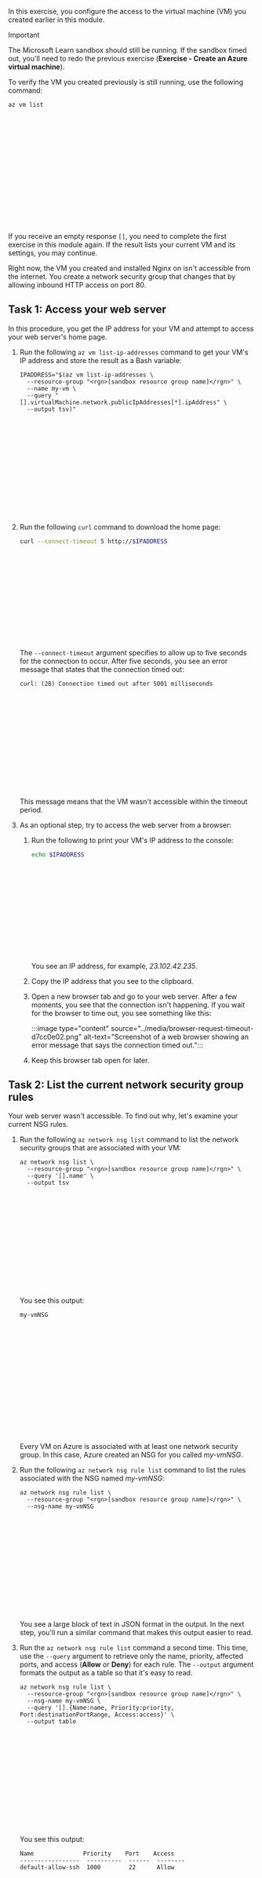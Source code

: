 In this exercise, you configure the access to the virtual machine (VM) you created earlier in this module.

> [!IMPORTANT]
> The Microsoft Learn sandbox should still be running. If the sandbox timed out, you'll need to redo the previous exercise (**Exercise - Create an Azure virtual machine**).

To verify the VM you created previously is still running, use the following command:

```azurecli
az vm list


















```

If you receive an empty response `[]`, you need to complete the first exercise in this module again. If the result lists your current VM and its settings, you may continue.

Right now, the VM you created and installed Nginx on isn't accessible from the internet. You create a network security group that changes that by allowing inbound HTTP access on port 80.

## Task 1: Access your web server

In this procedure, you get the IP address for your VM and attempt to access your web server's home page.

1.  Run the following `az vm list-ip-addresses` command to get your VM's IP address and store the result as a Bash variable:
    
    ```azurecli
    IPADDRESS="$(az vm list-ip-addresses \
      --resource-group "<rgn>[sandbox resource group name]</rgn>" \
      --name my-vm \
      --query "[].virtualMachine.network.publicIpAddresses[*].ipAddress" \
      --output tsv)"    
    
    
    
    
    
    
    
    
    
    
    
    
    
    
    
    
    ```
2.  Run the following `curl` command to download the home page:
    
    ```bash
    curl --connect-timeout 5 http://$IPADDRESS
    
    
    
    
    
    
    
    
    
    
    
    
    
    
    
    
    ```
    
    The `--connect-timeout` argument specifies to allow up to five seconds for the connection to occur. After five seconds, you see an error message that states that the connection timed out:
    
    ```output
    curl: (28) Connection timed out after 5001 milliseconds
    
    
    
    
    
    
    
    
    
    
    
    
    
    
    
    
    ```
    
    This message means that the VM wasn't accessible within the timeout period.
3.  As an optional step, try to access the web server from a browser:
    
    
    1.  Run the following to print your VM's IP address to the console:
        
        ```bash
        echo $IPADDRESS       
        
        
        
        
        
        
        
        
        
        
        
        
        
        
        
        
        ```
        
        You see an IP address, for example, *23.102.42.235*.
    2.  Copy the IP address that you see to the clipboard.
    3.  Open a new browser tab and go to your web server. After a few moments, you see that the connection isn't happening. If you wait for the browser to time out, you see something like this:
        
        :::image type="content" source="../media/browser-request-timeout-d7cc0e02.png" alt-text="Screenshot of a web browser showing an error message that says the connection timed out.":::
        
    4.  Keep this browser tab open for later.

## Task 2: List the current network security group rules

Your web server wasn't accessible. To find out why, let's examine your current NSG rules.

1.  Run the following `az network nsg list` command to list the network security groups that are associated with your VM:
    
    ```azurecli
    az network nsg list \
      --resource-group "<rgn>[sandbox resource group name]</rgn>" \
      --query '[].name' \
      --output tsv    
    
    
    
    
    
    
    
    
    
    
    
    
    
    
    
    
    ```
    
    You see this output:
    
    ```output
    my-vmNSG
    
    
    
    
    
    
    
    
    
    
    
    
    
    
    
    
    
    
    ```
    
    Every VM on Azure is associated with at least one network security group. In this case, Azure created an NSG for you called *my-vmNSG*.
2.  Run the following `az network nsg rule list` command to list the rules associated with the NSG named *my-vmNSG*:
    
    ```azurecli
    az network nsg rule list \
      --resource-group "<rgn>[sandbox resource group name]</rgn>" \
      --nsg-name my-vmNSG    
    
    
    
    
    
    
    
    
    
    
    
    
    
    
    
    
    ```
    
    You see a large block of text in JSON format in the output. In the next step, you'll run a similar command that makes this output easier to read.
3.  Run the `az network nsg rule list` command a second time. This time, use the `--query` argument to retrieve only the name, priority, affected ports, and access (**Allow** or **Deny**) for each rule. The `--output` argument formats the output as a table so that it's easy to read.
    
    ```azurecli
    az network nsg rule list \
      --resource-group "<rgn>[sandbox resource group name]</rgn>" \
      --nsg-name my-vmNSG \
      --query '[].{Name:name, Priority:priority, Port:destinationPortRange, Access:access}' \
      --output table    
    
    
    
    
    
    
    
    
    
    
    
    
    
    
    
    
    ```
    
    You see this output:
    
    ```output
    Name              Priority    Port    Access
    -----------------  ----------  ------  --------
    default-allow-ssh  1000        22      Allow
    
    
    
    
    
    
    
    
    
    
    
    
    
    
    
    
    
    ```
    
    You see the default rule, *default-allow-ssh*. This rule allows inbound connections over port 22 (SSH). SSH (Secure Shell) is a protocol that's used on Linux to allow administrators to access the system remotely. The priority of this rule is 1000. Rules are processed in priority order, with lower numbers processed before higher numbers.

By default, a Linux VM's NSG allows network access only on port 22. This port enables administrators to access the system. You need to also allow inbound connections on port 80, which allows access over HTTP.

## Task 3: Create the network security rule

Here, you create a network security rule that allows inbound access on port 80 (HTTP).

1.  Run the following `az network nsg rule create` command to create a rule called *allow-http* that allows inbound access on port 80:
    
    ```azurecli
    az network nsg rule create \
      --resource-group "<rgn>[sandbox resource group name]</rgn>" \
      --nsg-name my-vmNSG \
      --name allow-http \
      --protocol tcp \
      --priority 100 \
      --destination-port-range 80 \
      --access Allow    
    
    
    
    
    
    
    
    
    
    
    
    
    
    
    
    
    ```
    
    For learning purposes, here you set the priority to 100. In this case, the priority doesn't matter. You would need to consider the priority if you had overlapping port ranges.
2.  To verify the configuration, run `az network nsg rule list` to see the updated list of rules:
    
    ```azurecli
    az network nsg rule list \
      --resource-group "<rgn>[sandbox resource group name]</rgn>" \
      --nsg-name my-vmNSG \
      --query '[].{Name:name, Priority:priority, Port:destinationPortRange, Access:access}' \
      --output table    
    
    
    
    
    
    
    
    
    
    
    
    
    
    
    
    
    ```
    
    You see both the *default-allow-ssh* rule and your new rule, *allow-http*:
    
    ```output
    Name              Priority    Port    Access
    -----------------  ----------  ------  --------
    default-allow-ssh  1000        22      Allow
    allow-http          100        80      Allow    
    
    
    
    
    
    
    
    
    
    
    
    
    
    
    
    
    ```

## Task 4: Access your web server again

Now that you configured network access to port 80, let's try to access the web server a second time.

> [!NOTE]
> After you update the NSG, it may take a few moments before the updated rules propagate. Retry the next step, with pauses between attempts, until you get the desired results.

1.  Run the same `curl` command that you ran earlier:
    
    ```bash
    curl --connect-timeout 5 http://$IPADDRESS
    
    
    
    
    
    
    
    
    
    
    
    
    
    
    
    
    ```
    
    You see this response:
    
    ```html
    <html><body><h2>Welcome to Azure! My name is my-vm.</h2></body></html>
    
    
    
    
    
    
    
    
    
    
    
    
    
    
    
    
    ```
2.  As an optional step, refresh your browser tab that points to your web server. You see the home page:
    
    :::image type="content" source="../media/browser-request-successful-df21c6f1.png" alt-text="A screenshot of a web browser showing the home page from the web server. The home page displays a welcome message.":::
    

Nice work. In practice, you can create a standalone network security group that includes the inbound and outbound network access rules you need. If you have multiple VMs that serve the same purpose, you can assign that NSG to each VM at the time you create it. This technique enables you to control network access to multiple VMs under a single, central set of rules.

<!--- raw content start --->
[!include[](../../../includes/azure-sandbox-cleanup.md)]
<!--- raw content end --->
